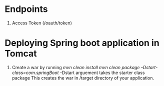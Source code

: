 # Endpoints
1. Access Token (/oauth/token)


# Deploying Spring boot application in Tomcat
1. Create a war by running
    *mvn clean install*
    *mvn clean package -Dstart-class=com.springBoot*
     -Dstart arguement takes the starter class package
    This creates the war in /target directory of your application.


    

